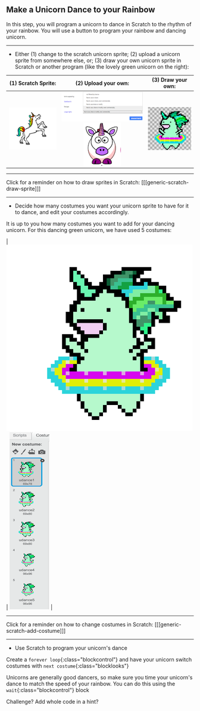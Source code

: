 ## Make a Unicorn Dance to your Rainbow

In this step, you will program a unicorn to dance in Scratch to the rhythm of your rainbow.
You will use a button to program your rainbow and dancing unicorn.

---

+ Either (1) change to the scratch unicorn sprite; (2) upload a unicorn sprite from somewhere else, or; (3) draw your own unicorn sprite in Scratch or another program (like the lovely green unicorn on the right):

| (1) Scratch Sprite:                          | (2) Upload your own:                         | (3) Draw your own:                           |
| :------------------------------------------: | :------------------------------------------: | :------------------------------------------: |
| ![Scratch Unicorn](images/scratchunicorn.png)| ![Advanced Search](images/advancedsearch.png)![Web Unicorn](images/webunicorn.png)| ![Draw Unicorn](images/drawunicorn.png)|

---
Click for a reminder on how to draw sprites in Scratch:
[[[generic-scratch-draw-sprite]]]


---

+ Decide how many costumes you want your unicorn sprite to have for it to dance, and edit your costumes accordingly.

It is up to you how many costumes you want to add for your dancing unicorn. For this dancing green unicorn, we have used 5 costumes:

|   ![Dancing Unicorn Gif](images/dancingunicorn.gif)   |    ![Five Costumes](images/fivecostumes.png)   |

---
Click for a reminder on how to change costumes in Scratch:
[[[generic-scratch-add-costume]]]

---

+ Use Scratch to program your unicorn's dance

Create a `forever loop`{:class="blockcontrol"} and have your unicorn switch costumes with `next costume`{:class="blocklooks"}

Unicorns are generally good dancers, so make sure you time your unicorn's dance to match the speed of your rainbow.
You can do this using the `wait`{:class="blockcontrol"} block


Challenge?
Add whole code in a hint?
